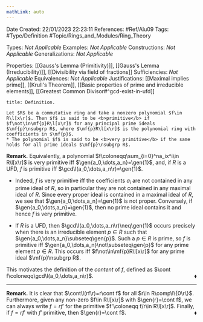 ```yaml
---
mathLink: auto
---
```


<div class="topSpace"></div>

Date Created: 22/01/2023 22:23:11
References: #Ref/Alu09
Tags: #Type/Definition #Topic/Rings_and_Modules/Ring_Theory

Types: <i>Not Applicable</i>
Examples: <i>Not Applicable</i>
Constructions: <i>Not Applicable</i>
Generalizations: <i>Not Applicable</i>

Properties: [[Gauss's Lemma (Primitivity)]], [[Gauss's Lemma (Irreducibility)]], [[Divisibility via field of fractions]]
Sufficiencies: <i>Not Applicable</i>
Equivalences: <i>Not Applicable</i>
Justifications: [[Maximal implies prime]], [[Krull's Theorem]], [[Basic properties of prime and irreducible elements]], [[Greatest Common Divisor#^gcd-exist-in-ufd]]

``` ad-Definition
title: Definition.

Let $R$ be a commutative ring and take a nonzero polynomial $f\in R\l[x\r]$. Then $f$ is said to be <b>primitive</b> if $f\not\in\mf{p}R\l[x\r]$ for any principal prime ideals $\mf{p}\nsubgrp R$, where $\mf{p}R\l[x\r]$ is the polynomial ring with coefficients in $\mf{p}$.
* The polynomial $f$ is said to be <b>very primitive</b> if the same holds for all prime ideals $\mf{p}\nsubgrp R$.

```

<b>Remark.</b> Equivalently, a polynomial $f\coloneqq\sum_{i=0}^na_ix^i\in R\l[x\r]$ is very primitive iff $\gen{a_0,\dots,a_n}=\gen{1}$, and, if $R$ is a UFD, $f$ is primitive iff $\gcd\l(a_0,\dots,a_n\r)=\gen{1}$.
* Indeed, $f$ is very primitive iff the coefficients $a_i$ are not contained in any prime ideal of $R$, so in particular they are not contained in any maximal ideal of $R$. Since every proper ideal is contained in a maximal ideal of $R$, we see that $\gen{a_0,\dots,a_n}=\gen{1}$ is not proper. Conversely, if $\gen{a_0,\dots,a_n}=\gen{1}$, then no prime ideal contains it and hence $f$ is very primitive.

* If $R$ is a UFD, then $\gcd\l(a_0,\dots,a_n\r)\neq\gen{1}$ occurs precisely when there is an irreducible element $p\in R$ such that $\gen{a_0,\dots,a_n}\subseteq\gen{p}$. Such a $p\in R$ is prime, so $f$ is primitive iff $\gen{a_0,\dots,a_n}\not\subseteq\gen{p}$ for any prime element $p\in R$. This occurs iff $f\not\in\mf{p}R\l[x\r]$ for any prime ideal $\mf{p}\nsubgrp R$.

This motivates the definition of the <i>content</i> of $f$, defined as $\cont f\coloneqq\gcd\l(a_0,\dots,a_n\r)$.<span style="float:right;">$\blacklozenge$</span>

---

<b>Remark.</b> It is clear that $\cont\l(rf\r)=r\cont f$ for all $r\in R\comp\l\{0\r\}$. Furthermore, given any non-zero $f\in R\l[x\r]$ with $\gen{r}=\cont f$, we can always write $f=rf'$ for the primitive $f'\coloneqq f/r\in R\l[x\r]$. Finally, if $f=rf'$ with $f'$ primitive, then $\gen{r}=\cont f$.<span style="float:right;">$\blacklozenge$</span>
